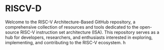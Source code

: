 # RISCV-D
Welcome to the RISC-V Architecture-Based GitHub repository, a comprehensive collection of resources and tools dedicated to the open-source RISC-V instruction set architecture (ISA). This repository serves as a hub for developers, researchers, and enthusiasts interested in exploring, implementing, and contributing to the RISC-V ecosystem.
h
